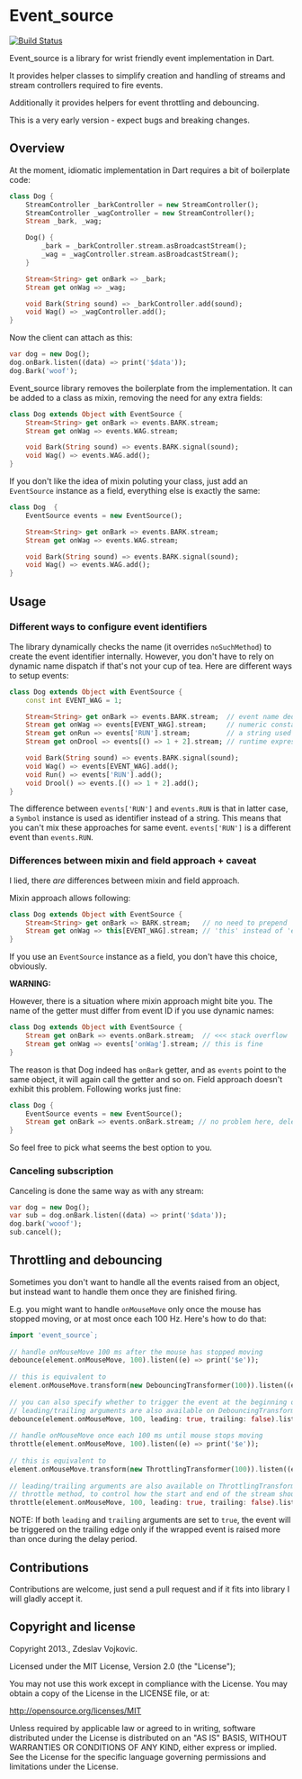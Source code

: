 Event_source
============

[![Build Status](https://drone.io/github.com/zdeslav/event_source/status.png)](https://drone.io/github.com/zdeslav/event_source/latest)

Event_source is a library for wrist friendly event implementation in Dart.

It provides helper classes to simplify creation and handling of streams and stream controllers required to fire events.

Additionally it provides helpers for event throttling and debouncing.

This is a very early version - expect bugs and breaking changes.

Overview
--------

At the moment, idiomatic implementation in Dart requires a bit of boilerplate code:

```dart
class Dog {
    StreamController _barkController = new StreamController();
    StreamController _wagController = new StreamController();
    Stream _bark, _wag;

    Dog() {
        _bark = _barkController.stream.asBroadcastStream();
        _wag = _wagController.stream.asBroadcastStream();
    }

    Stream<String> get onBark => _bark;
    Stream get onWag => _wag;

    void Bark(String sound) => _barkController.add(sound);
    void Wag() => _wagController.add();
}
```

Now the client can attach as this:

```dart
var dog = new Dog();
dog.onBark.listen((data) => print('$data'));
dog.Bark('woof');
```

Event_source library removes the boilerplate from the implementation.
It can be added to a class as mixin, removing the need for any extra fields:

```dart
class Dog extends Object with EventSource {
    Stream<String> get onBark => events.BARK.stream;
    Stream get onWag => events.WAG.stream;

    void Bark(String sound) => events.BARK.signal(sound);
    void Wag() => events.WAG.add();
}
```

If you don't like the idea of mixin poluting your class, just add an `EventSource` instance as a field, everything else is exactly the same:

```dart
class Dog  {
    EventSource events = new EventSource();

    Stream<String> get onBark => events.BARK.stream;
    Stream get onWag => events.WAG.stream;

    void Bark(String sound) => events.BARK.signal(sound);
    void Wag() => events.WAG.add();
}
```

Usage
-----

### Different ways to configure event identifiers

The library dynamically checks the name (it overrides `noSuchMethod`) to create the event identifier internally.
However, you don't have to rely on dynamic name dispatch if that's not your cup of tea.
Here are different ways to setup events:

```dart
class Dog extends Object with EventSource {
    const int EVENT_WAG = 1;

    Stream<String> get onBark => events.BARK.stream;  // event name deduced
    Stream get onWag => events[EVENT_WAG].stream;     // numeric constant used as ID
    Stream get onRun => events['RUN'].stream;         // a string used as ID
    Stream get onDrool => events[() => 1 + 2].stream; // runtime expression used as ID

    void Bark(String sound) => events.BARK.signal(sound);
    void Wag() => events[EVENT_WAG].add();
    void Run() => events['RUN'].add();
    void Drool() => events.[() => 1 + 2].add();
}
```

The difference between `events['RUN']` and `events.RUN` is that in latter case, a `Symbol` instance is used as identifier instead of a string.
This means that you can't mix these approaches for same event. `events['RUN']` is a different event than `events.RUN`.

### Differences between mixin and field approach + caveat

I lied, there _are_ differences between mixin and field approach.

Mixin approach allows following:

```dart
class Dog extends Object with EventSource {
    Stream<String> get onBark => BARK.stream;   // no need to prepend 'events.'
    Stream get onWag => this[EVENT_WAG].stream; // 'this' instead of 'events'. 'events' returns 'this' anyway
}
```

If you use an `EventSource` instance as a field, you don't have this choice, obviously.

**WARNING:**

However, there is a situation where mixin approach might bite you. The name of the getter must differ from event ID if you use dynamic names:

```dart
class Dog extends Object with EventSource {
    Stream get onBark => events.onBark.stream;  // <<< stack overflow
    Stream get onWag => events['onWag'].stream; // this is fine
}
```

The reason is that Dog indeed has `onBark` getter, and as `events` point to the same object, it will again call the getter and so on.
Field approach doesn't exhibit this problem. Following works just fine:

```dart
class Dog {
    EventSource events = new EventSource();
    Stream get onBark => events.onBark.stream; // no problem here, delegated to EventSource instance
}
```

So feel free to pick what seems the best option to you.

### Canceling subscription

Canceling is done the same way as with any stream:

```dart
var dog = new Dog();
var sub = dog.onBark.listen((data) => print('$data'));
dog.bark('wooof');
sub.cancel();
```

Throttling and debouncing
-------------------------

Sometimes you don't want to handle all the events raised from an object, but instead want to handle them once they are finished firing.

E.g. you might want to handle `onMouseMove` only once the mouse has stopped moving, or at most once each 100 Hz. Here's how to do that:

```dart
import 'event_source`;
    
// handle onMouseMove 100 ms after the mouse has stopped moving
debounce(element.onMouseMove, 100).listen((e) => print('$e'));
    
// this is equivalent to 
element.onMouseMove.transform(new DebouncingTransformer(100)).listen((e) => print('$e'));
    
// you can also specify whether to trigger the event at the beginning or the end of event stream
// leading/trailing arguments are also available on DebouncingTransformer constructor
debounce(element.onMouseMove, 100, leading: true, trailing: false).listen((e) => print('$e'));
    
// handle onMouseMove once each 100 ms until mouse stops moving 
throttle(element.onMouseMove, 100).listen((e) => print('$e'));
    
// this is equivalent to 
element.onMouseMove.transform(new ThrottlingTransformer(100)).listen((e) => print('$e'));
    
// leading/trailing arguments are also available on ThrottlingTransformer constructor and
// throttle method, to control how the start and end of the stream should be handled
throttle(element.onMouseMove, 100, leading: true, trailing: false).listen((e) => print('$e'));
```

NOTE: If both `leading` and `trailing` arguments are set to `true`, the event will be triggered on the trailing edge only if the wrapped event is raised more than once during the delay period.

Contributions
-------------

Contributions are welcome, just send a pull request and if it fits into library I will gladly accept it.


Copyright and license
---------------------

Copyright 2013., Zdeslav Vojkovic.

Licensed under the MIT License, Version 2.0 (the "License");

You may not use this work except in compliance with the License. You may obtain a copy of the License in the LICENSE file, or at:

http://opensource.org/licenses/MIT

Unless required by applicable law or agreed to in writing, software distributed under the License is distributed on an "AS IS" BASIS, WITHOUT WARRANTIES OR CONDITIONS OF ANY KIND, either express or implied. See the License for the specific language governing permissions and limitations under the License.